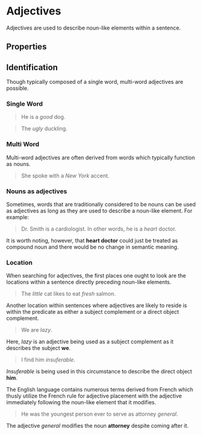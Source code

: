 # Adjectives
<!-- +elementInfo -->
<!-- !adjective -->
Adjectives are used to describe noun-like elements within a sentence.
<!-- !adjective -->

## Properties
<!-- +propertySummary -->

## Identification
Though typically composed of a single word, multi-word adjectives are possible.

### Single Word
> He is a *good* dog.
<!-- .gap -->
> The *ugly* duckling.

### Multi Word
Multi-word adjectives are often derived from words which typically function as nouns.

> She spoke with a *New York* accent.

### Nouns as adjectives
Sometimes, words that are traditionally considered to be nouns can be used as adjectives as long as they are used to describe a noun-like element. For example:

> Dr. Smith is a cardiologist. In other words, he is a *heart* doctor.
<!-- .caption -->
It is worth noting, however, that **heart doctor** could just be treated as compound noun and there would be no change in semantic meaning.

### Location
When searching for adjectives, the first places one ought to look are the locations within a sentence directly preceding noun-like elements.

> The *little* cat likes to eat *fresh* salmon.

Another location within sentences where adjectives are likely to reside is within the predicate as either a subject complement or a direct object complement.

> We are *lazy*.
<!-- .caption -->
Here, *lazy* is an adjective being used as a subject complement as it describes the subject **we**.

> I find him *insuferable*.
<!-- .caption -->
*Insuferable* is being used in this circumstance to describe the direct object **him**.

The English language contains numerous terms derived from French which thusly utilize the French rule for adjective placement with the adjective immediately following the noun-like element that it modifies.

> He was the youngest person ever to serve as attorney *general*.
<!-- .caption -->
The adjective *general* modifies the noun **attorney** despite coming after it.